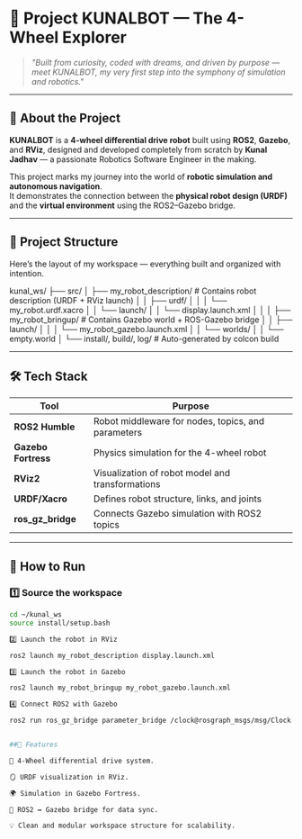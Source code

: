# 🤖 Project KUNALBOT — The 4-Wheel Explorer

> *"Built from curiosity, coded with dreams, and driven by purpose — meet KUNALBOT, my very first step into the symphony of simulation and robotics."*

---

## 🧭 About the Project

**KUNALBOT** is a **4-wheel differential drive robot** built using **ROS2**, **Gazebo**, and **RViz**, designed and developed completely from scratch by **Kunal Jadhav** — a passionate Robotics Software Engineer in the making.

This project marks my journey into the world of **robotic simulation and autonomous navigation**.  
It demonstrates the connection between the **physical robot design (URDF)** and the **virtual environment** using the ROS2–Gazebo bridge.

---

## 🧩 Project Structure

Here’s the layout of my workspace — everything built and organized with intention.

kunal_ws/
├── src/
│ ├── my_robot_description/ # Contains robot description (URDF + RViz launch)
│ │ ├── urdf/
│ │ │ └── my_robot.urdf.xacro
│ │ └── launch/
│ │ └── display.launch.xml
│ │
│ ├── my_robot_bringup/ # Contains Gazebo world + ROS-Gazebo bridge
│ │ ├── launch/
│ │ │ └── my_robot_gazebo.launch.xml
│ │ └── worlds/
│ │ └── empty.world
│
└── install/, build/, log/ # Auto-generated by colcon build


---

## 🛠️ Tech Stack

| Tool | Purpose |
|------|----------|
| **ROS2 Humble** | Robot middleware for nodes, topics, and parameters |
| **Gazebo Fortress** | Physics simulation for the 4-wheel robot |
| **RViz2** | Visualization of robot model and transformations |
| **URDF/Xacro** | Defines robot structure, links, and joints |
| **ros_gz_bridge** | Connects Gazebo simulation with ROS2 topics |

---

## 🚀 How to Run

### 1️⃣ Source the workspace
```bash
cd ~/kunal_ws
source install/setup.bash

2️⃣ Launch the robot in RViz

ros2 launch my_robot_description display.launch.xml

3️⃣ Launch the robot in Gazebo

ros2 launch my_robot_bringup my_robot_gazebo.launch.xml

4️⃣ Connect ROS2 with Gazebo

ros2 run ros_gz_bridge parameter_bridge /clock@rosgraph_msgs/msg/Clock[gz.msgs.Clock]


##🧠 Features

🛞 4-Wheel differential drive system.

🪞 URDF visualization in RViz.

🌍 Simulation in Gazebo Fortress.

🔗 ROS2 ↔ Gazebo bridge for data sync.

💡 Clean and modular workspace structure for scalability.




